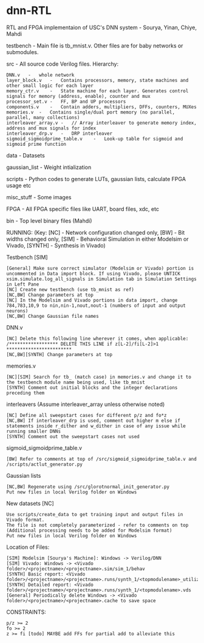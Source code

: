 # dnn-RTL
RTL and FPGA implementaion of USC's DNN system - Sourya, Yinan, Chiye, Mahdi

testbench - Main file is tb_mnist.v. Other files are for baby networks or submodules.

src - All source code Verilog files. Hierarchy:

	DNN.v	-	whole network
	layer_block.v	-	Contains processors, memory, state machines and other small logic for each layer
	memory_ctr.v	-	State machine for each layer. Generates control signals for memory (address, enable), counter and mux
	processor_set.v	-	FF, BP and UP processors
	components.v	-	Contain adders, multipliers, DFFs, counters, MUXes
	memories.v	-	Contains single/dual port memory (no parallel, parallel, many collections)
	interleaver_array.v	-	// Array interleaver to generate memory index, address and mux signals for index
	interleaver_drp.v	-	DRP interleaver
	sigmoid_sigmoidprime_table.v	-	Look-up table for sigmoid and sigmoid prime function

data - Datasets

gaussian_list - Weight intialization

scripts - Python codes to generate LUTs, gaussian lists, calculate FPGA usage etc

misc_stuff - Some images

FPGA - All FPGA specific files like UART, board files, xdc, etc

bin - Top level binary files (Mahdi)



RUNNING: (Key: [NC] - Network configuration changed only, [BW] - Bit widths changed only, [SIM] - Behavioral Simulation in either Modelsim or Vivado, [SYNTH] - Synthesis in Vivado)

Testbench [SIM]
	
	[General] Make sure correct simulator (Modelsim or Vivado) portion is uncommented in Data import block. If using Vivado, please UNTICK xsim.simulate.log_all_signals in Simulation tab in Simulation Settings in Left Pane
	[NC] Create new testbench (use tb_mnist as ref)
	[NC,BW] Change parameters at top
	[NC] In the Modelsim and Vivado portions in data import, change 784,783,10,9 to nin,nin-1,nout,nout-1 (numbers of input and output neurons)
	[NC,BW] Change Gaussian file names
	
DNN.v

	[NC] Delete this following line wherever it comes, when applicable: /****************** DELETE THIS LINE if z[L-2]/fi[L-2]>1 ************************
	[NC,BW][SYNTH] Change parameters at top
	
memories.v

	[NC][SIM] Search for tb_ (match case) in memories.v and change it to the testbench module name being used, like tb_mnist
	[SYNTH] Comment out initial blocks and the integer declarations preceding them
	
interleavers (Assume interleaver_array unless otherwise noted)

	[NC] Define all sweepstart cases for different p/z and fo*z
	[NC,BW] If interleaver_drp is used, comment out higher m else if statements inside r_dither and w_dither in case of any issue while running smaller DNNs
	[SYNTH] Comment out the sweepstart cases not used
	
sigmoid_sigmoidprime_table.v

	[BW] Refer to comments at top of /src/sigmoid_sigmoidprime_table.v and /scripts/actlut_generator.py

Gaussian lists

	[NC,BW] Regenerate using /src/glorotnormal_init_generator.py
	Put new files in local Verilog folder on Windows
	
New datasets [NC]

	Use scripts/create_data to get training input and output files in Vivado format.
	The file is not completely parameterized - refer to comments on top
	(Additional processing needs to be added for Modelsim format)
	Put new files in local Verilog folder on Windows

Location of Files:

	[SIM] Modelsim [Sourya's Machine]: Windows -> Verilog/DNN
	[SIM] Vivado: Windows -> <Vivado folder>/<projectname>/<projectname>.sim/sim_1/behav
	[SYNTH] Basic report: <Vivado folder>/<projectname>/<projectname>.runs/synth_1/<topmodulename>_utilization_synth.rpt
	[SYNTH] Detailed report: <Vivado folder>/<projectname>/<projectname>.runs/synth_1/<topmodulename>.vds
	[General] Periodically delete Windows -> <Vivado folder>/<projectname>/<projectname>.cache to save space


CONSTRAINTS:
	
	p/z >= 2	
	fo >= 2	
	z >= fi [todo] MAYBE add FFs for partial add to alleviate this
